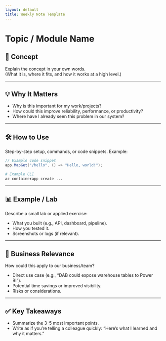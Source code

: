 ```yaml
---
layout: default
title: Weekly Note Template
---
```

# Topic / Module Name

## 📌 Concept
Explain the concept in your own words.  
(What it is, where it fits, and how it works at a high level.)

---

## 💡 Why It Matters
- Why is this important for my work/projects?  
- How could this improve reliability, performance, or productivity?  
- Where have I already seen this problem in our system?

---

## 🛠 How to Use
Step-by-step setup, commands, or code snippets. Example:

```csharp
// Example code snippet
app.MapGet("/hello", () => "Hello, world!");
```

```bash
# Example CLI
az containerapp create ...
```

---

## 📊 Example / Lab
Describe a small lab or applied exercise:  
- What you built (e.g., API, dashboard, pipeline).  
- How you tested it.  
- Screenshots or logs (if relevant).

---

## 🏢 Business Relevance
How could this apply to our business/team?  
- Direct use case (e.g., “DAB could expose warehouse tables to Power BI”).  
- Potential time savings or improved visibility.  
- Risks or considerations.

---

## ✅ Key Takeaways
- Summarize the 3–5 most important points.  
- Write as if you’re telling a colleague quickly: “Here’s what I learned and why it matters.”
